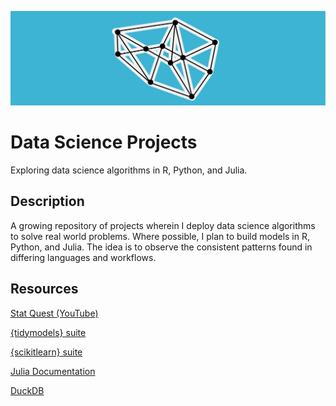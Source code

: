 ![Data Science Project Banner](./data-science-proj-banner.jpg)

# Data Science Projects

Exploring data science algorithms in R, Python, and Julia. 

## Description

A growing repository of projects wherein I deploy data science algorithms to solve real world problems. Where possible, I plan to build models in R, Python, and Julia. The idea is to observe the consistent patterns found in differing languages and workflows.

## Resources

[Stat Quest (YouTube)](https://www.youtube.com/@statquest)

[{tidymodels} suite](https://www.tidymodels.org/)

[{scikitlearn} suite](https://scikit-learn.org/stable/)

[Julia Documentation](https://docs.julialang.org/en/v1/)

[DuckDB](https://duckdb.org/)